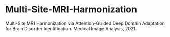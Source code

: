 # Multi-Site-MRI-Harmonization
Multi-Site MRI Harmonization via Attention-Guided Deep Domain Adaptation for Brain Disorder Identification. Medical Image Analysis, 2021.
